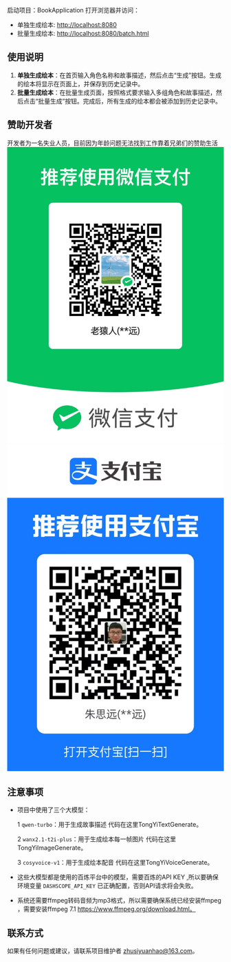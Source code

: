 启动项目：BookApplication
打开浏览器并访问：
- 单独生成绘本: [http://localhost:8080](http://localhost:8080)
- 批量生成绘本: [http://localhost:8080/batch.html](http://localhost:8080/batch.html)

## 使用说明

1. **单独生成绘本**：在首页输入角色名称和故事描述，然后点击“生成”按钮。生成的绘本将显示在页面上，并保存到历史记录中。
2. **批量生成绘本**：在批量生成页面，按照格式要求输入多组角色和故事描述，然后点击“批量生成”按钮。完成后，所有生成的绘本都会被添加到历史记录中。

## 赞助开发者
   开发者为一名失业人员，目前因为年龄问题无法找到工作靠着兄弟们的赞助生活
   ![这是图片](weixin.jpg  "赞助我")
   ![这是图片](zhifubao.jpg  "赞助我")

## 注意事项
- 项目中使用了三个大模型：
  
  1 `qwen-turbo`：用于生成故事描述 代码在这里TongYiTextGenerate。
  
  2 `wanx2.1-t2i-plus`：用于生成绘本每一帧图片 代码在这里TongYiImageGenerate。
  
  3 `cosyvoice-v1`：用于生成绘本配音 代码在这里TongYiVoiceGenerate。
  
- 这些大模型都是使用的百炼平台中的模型，需要百炼的API KEY ,所以要确保环境变量 `DASHSCOPE_API_KEY` 已正确配置，否则API请求将会失败。
- 系统还需要ffmpeg转码音频为mp3格式，所以需要确保系统已经安装ffmpeg ，需要安装ffmpeg 7.1 https://www.ffmpeg.org/download.html。

## 联系方式

如果有任何问题或建议，请联系项目维护者 zhusiyuanhao@163.com。
